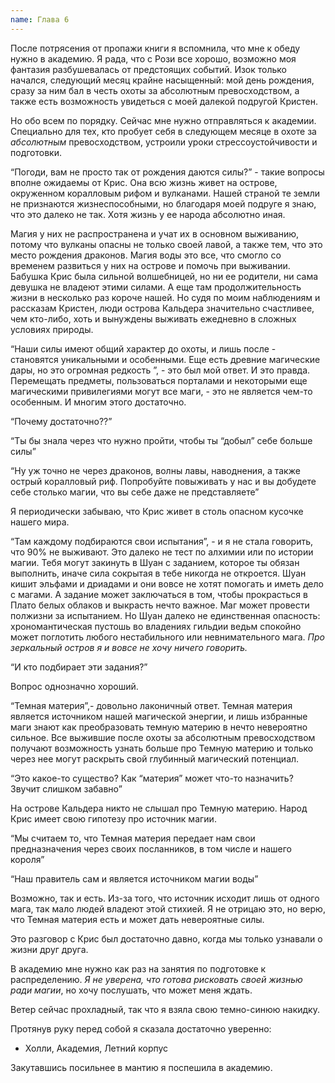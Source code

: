 ```yaml
---
name: Глава 6
---
```


После потрясения от пропажи книги я вспомнила, что мне к обеду нужно в академию. Я рада, что с Рози все хорошо, возможно
моя фантазия разбушевалась от предстоящих событий. Изок только начался, следующий месяц крайне насыщенный: мой день
рождения, сразу за ним бал в честь охоты за абсолютным превосходством, а также есть возможность увидеться с моей далекой
подругой Кристен.

Но обо всем по порядку. Сейчас мне нужно отправляться к академии. Специально для тех, кто пробует себя в следующем
месяце в охоте за _абсолютным_ превосходством, устроили уроки стрессоустойчивости и подготовки.

“Погоди, вам не просто так от рождения даются силы?” - такие вопросы вполне ожидаемы от Крис. Она всю жизнь живет на
острове, окруженном коралловым рифом и вулканами. Нашей страной те земли не признаются жизнеспособными, но благодаря
моей подруге я знаю, что это далеко не так. Хотя жизнь у ее народа абсолютно иная.

Магия у них не распространена и учат их в основном выживанию, потому что вулканы опасны не только своей лавой, а также
тем, что это место рождения драконов. Магия воды это все, что смогло со временем развиться у них на острове и помочь при
выживании. Бабушка Крис была сильной волшебницей, но ни ее родители, ни сама девушка не владеют этими силами. А еще там
продолжительность жизни в несколько раз короче нашей. Но судя по моим наблюдениям и рассказам Кристен, люди острова
Кальдера значительно счастливее, чем кто-либо, хоть и вынуждены выживать ежедневно в сложных условиях природы.

“Наши силы имеют общий характер до охоты, и лишь после - становятся уникальными и особенными. Еще есть древние
магические дары, но это огромная редкость ”, - это был мой ответ. И это правда. Перемещать предметы, пользоваться
порталами и некоторыми еще магическими привилегиями могут все маги, - это не является чем-то особенным. И многим этого
достаточно.

“Почему достаточно??”

“Ты бы знала через что нужно пройти, чтобы ты “добыл” себе больше силы”

“Ну уж точно не через драконов, волны лавы, наводнения, а также острый коралловый риф. Попробуйте повыживать у нас и вы
добудете себе столько магии, что вы себе даже не представляете”

Я периодически забываю, что Крис живет в столь опасном кусочке нашего мира.

“Там каждому подбираются свои испытания”, - и я не стала говорить, что 90% не выживают. Это далеко не тест по алхимии
или по истории магии. Тебя могут закинуть в Шуан с заданием, которое ты обязан выполнить, иначе сила сокрытая в тебе
никогда не откроется. Шуан кишит эльфами и дриадами и они вовсе не хотят помогать и иметь дело с магами. А задание может
заключаться в том, чтобы прокрасться в Плато белых облаков и выкрасть нечто важное. Маг может провести полжизни за
испытанием. Но Шуан далеко не единственная опасность: хрономантическая пустошь во владениях гильдии ведьм спокойно может
поглотить любого нестабильного или невнимательного мага. _Про зеркальный остров я и вовсе не хочу ничего говорить._

“И кто подбирает эти задания?”

Вопрос однозначно хороший.

“Темная материя”,- довольно лаконичный ответ. Темная материя является источником нашей магической энергии, и лишь
избранные маги знают как преобразовать темную материю в нечто невероятно сильное. Все выжившие после охоты за абсолютным
превосходством получают возможность узнать больше про Темную материю и только через нее могут раскрыть свой глубинный
магический потенциал.

“Это какое-то существо? Как “материя” может что-то назначить? Звучит слишком забавно”

На острове Кальдера никто не слышал про Темную материю. Народ Крис имеет свою гипотезу про источник магии.

“Мы считаем то, что Темная материя передает нам свои предназначения через своих посланников, в том числе и нашего
короля”

“Наш правитель сам и является источником магии воды”

Возможно, так и есть. Из-за того, что источник исходит лишь от одного мага, так мало людей владеют этой стихией. Я не
отрицаю это, но верю, что Темная материя есть и может дать невероятные силы.

Это разговор с Крис был достаточно давно, когда мы только узнавали о жизни друг друга.

В академию мне нужно как раз на занятия по подготовке к распределению. _Я не уверена, что готова рисковать своей жизнью
ради магии_, но хочу послушать, что может меня ждать.

Ветер сейчас прохладный, так что я взяла свою темно-синюю накидку.

Протянув руку перед собой я сказала достаточно уверенно:

- Холли, Академия, Летний корпус

Закутавшись посильнее в мантию я поспешила в академию.
